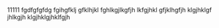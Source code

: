 11111 fgdfgfgfdg                  fgihgfklj gfklhjkl fghlkgjlkgfjh lkfgjhkl gfjklhgfjh klgjhklgf jhlkgjh klgjhklgjhklfgjh
